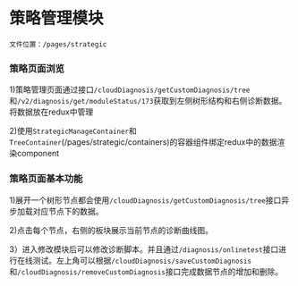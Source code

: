# 策略管理模块


```
文件位置：/pages/strategic
```
### 策略页面浏览
1)策略管理页面通过接口`/cloudDiagnosis/getCustomDiagnosis/tree`和`/v2/diagnosis/get/moduleStatus/173`获取到左侧树形结构和右侧诊断数据。将数据放在redux中管理
 
2)使用`StrategicManageContainer`和`TreeContainer`(/pages/strategic/containers)的容器组件绑定redux中的数据渲染component

### 策略页面基本功能
1)展开一个树形节点都会使用`/cloudDiagnosis/getCustomDiagnosis/tree`接口异步加载对应节点下的数据。

2)点击每个节点，右侧的板块展示当前节点的诊断曲线图。

3）进入修改模块后可以修改诊断脚本。并且通过`/diagnosis/onlinetest`接口进行在线测试。左上角可以根据`/cloudDiagnosis/saveCustomDiagnosis`和`/cloudDiagnosis/removeCustomDiagnosis`接口完成数据节点的增加和删除。


